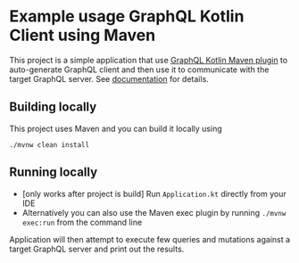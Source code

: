 # Example usage GraphQL Kotlin Client using Maven

This project is a simple application that use [GraphQL Kotlin Maven plugin](https://expediagroup.github.io/graphql-kotlin/docs/plugins/maven-plugin) 
to auto-generate GraphQL client and then use it to communicate with the target GraphQL server. See [documentation](https://expediagroup.github.io/graphql-kotlin/) 
for details.

## Building locally

This project uses Maven and you can build it locally using

```shell script
./mvnw clean install
```

## Running locally

* [only works after project is build] Run `Application.kt` directly from your IDE
* Alternatively you can also use the Maven exec plugin by running `./mvnw exec:run` from the command line

Application will then attempt to execute few queries and mutations against a target GraphQL server and print out the results.
